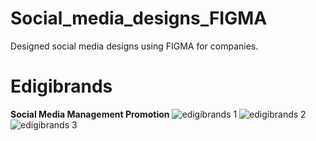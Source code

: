 # Social_media_designs_FIGMA
Designed social media designs using FIGMA for companies.
# Edigibrands
**Social Media Management Promotion**
![edigibrands 1](https://github.com/user-attachments/assets/e812cc60-5f10-4c27-b741-51307d327b67)
![edigibrands 2](https://github.com/user-attachments/assets/e1b5b2c7-6e35-413b-ad22-ad2bdda20e0a)
![edigibrands 3](https://github.com/user-attachments/assets/851ccdfa-a4d6-4adb-bbdb-d2fdaa0a3cd1)
